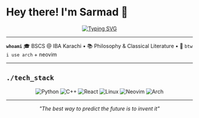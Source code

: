 # Hey there! I'm Sarmad 🌾

<div align="center">

[![Typing SVG](https://readme-typing-svg.herokuapp.com?font=Iosevka&size=22&duration=3000&pause=1000&color=EBDBB2&background=282828&center=true&vCenter=true&width=500&lines=Quant+Development;Machine+Learning+Engineer;Linux+Enthusiast;Philosophy+%26+Literature+Lover)](https://git.io/typing-svg)

</div>

---

**`whoami`** 🎓 BSCS @ IBA Karachi • 📚 Philosophy & Classical Literature • 🐧 `btw i use arch` + neovim

---

## **`./tech_stack`**

<div align="center">

![Python](https://img.shields.io/badge/Python-FABD2F?style=for-the-badge&logo=python&logoColor=282828&labelColor=3C3836)
![C++](https://img.shields.io/badge/C++-FB4934?style=for-the-badge&logo=cplusplus&logoColor=FBF1C7&labelColor=3C3836)
![React](https://img.shields.io/badge/React-83A598?style=for-the-badge&logo=react&logoColor=282828&labelColor=3C3836)
![Linux](https://img.shields.io/badge/Linux-B8BB26?style=for-the-badge&logo=linux&logoColor=282828&labelColor=3C3836)
![Neovim](https://img.shields.io/badge/Neovim-8EC07C?style=for-the-badge&logo=neovim&logoColor=282828&labelColor=3C3836)
![Arch](https://img.shields.io/badge/Arch-D3869B?style=for-the-badge&logo=archlinux&logoColor=FBF1C7&labelColor=3C3836)

</div>

---

<div align="center">

*"The best way to predict the future is to invent it"* 

</div>

<!---
DerAnsari/DerAnsari is a ✨ special ✨ repository because its `README.md` (this file) appears on your GitHub profile.
You can click the Preview link to take a look at your changes.
--->
